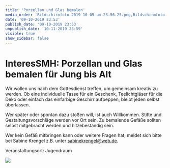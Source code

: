 ```yaml
---
title: 'Porzellan und Glas bemalen'
media_order: 'Bildschirmfoto 2019-10-09 um 23.56.25.png,Bildschirmfoto 2019-10-09 um 23.53.16.png'
date: '09-10-2019 23:53'
publish_date: '09-10-2019 23:53'
unpublish_date: '10-11-2019 23:59'
visible: true
show_sidebar: false
---
```


# InteresSMH: Porzellan und Glas bemalen für Jung bis Alt

Wir wollen uns nach dem Gottesdienst treffen, um gemeinsam kreativ zu werden. Ob eine individuelle Tasse für ein Geschenk, Teelichtgläser für die Deko oder einfach das einfarbige Geschirr aufpeppen, bleibt jeden selbst überlassen.

Wer später oder spontan dazu stoßen will, ist auch Willkommen. Stifte und Gestaltungsvorschläge werden vor Ort sein. Zu bemalende Gefäße sollten selbst mitgebracht werden und hitzebeständig sein.

Wer kein Gefäß mitbringen kann oder weitere Fragen hat, meldet sich bitte bei Sabine Krengel z.B. unter sabinekrengel@web.de.

Veranstaltungsort: Jugendraum

![](https://smh-gemeinden.de/user/pages/02.news/porzellan-und-glas-bemalen/Bildschirmfoto%202019-10-09%20um%2023.53.16.png)